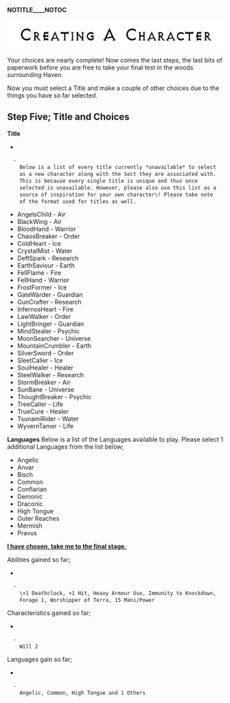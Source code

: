 __NOTITLE____NOTOC__

<div class="center" style="width: auto; margin-left: auto; margin-right: auto;">

![<File:CharGen.jpg>](CharGen.jpg "File:CharGen.jpg")

</div>

Your choices are nearly complete\! Now comes the last steps, the last
bits of paperwork before you are free to take your final test in the
woods surrounding Haven.

Now you must select a Title and make a couple of other choices due to
the things you have so far selected.

## **Step Five; Title and Choices**

**Title**

  -

      -
        Below is a list of every title currently *unavailable* to select
        as a new character along with the Sect they are associated with.
        This is because every single title is unique and thus once
        selected is unavailable. However, please also use this list as a
        source of inspiration for your own character\! Please take note
        of the format used for titles as well.

<!-- end list -->

  - AngelsChild - Air
  - BlackWing - Air
  - BloodHand - Warrior
  - ChaosBreaker - Order
  - ColdHeart - Ice
  - CrystalMist - Water
  - DeftSpark - Research
  - EarthSaviour - Earth
  - FellFlame - Fire
  - FellHand - Warrior
  - FrostFormer - Ice
  - GateWarder - Guardian
  - GunCrafter - Research
  - InfernosHeart - Fire
  - LawWalker - Order
  - LightBringer - Guardian
  - MindStealer - Psychic
  - MoonSearcher - Universe
  - MountainCrumbler - Earth
  - SilverSword - Order
  - SleetCaller - Ice
  - SoulHealer - Healer
  - SteelWalker - Research
  - StormBreaker - Air
  - SunBane - Universe
  - ThoughtBreaker - Psychic
  - TreeCaller - Life
  - TrueCure - Healer
  - TsunamiRider - Water
  - WyvernTamer - Life

**Languages** Below is a list of the Languages available to play. Please
select 1 additional Languages from the list below;

  - Angelic
  - Anvar
  - Bisch
  - Common
  - Conflarian
  - Demonic
  - Draconic
  - High Tongue
  - Outer Reaches
  - Mermish
  - Pravus

**[I have chosen, take me to the final
stage.](GoldAngelEarthCTTF "wikilink")**

Abilities gained so far;

  -

      -
        \+1 Deathclock, +1 Hit, Heavy Armour Use, Immunity to Knockdown,
        Forage 1, Worshipper of Terra, 15 Mani/Power

Characteristics gained so far;

  -

      -
        Will 2

Languages gain so far;

  -

      -
        Angelic, Common, High Tongue and 1 Others